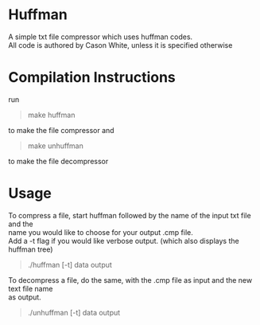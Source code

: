 # Huffman  
A simple txt file compressor which uses huffman codes.  
All code is authored by Cason White, unless it is specified otherwise  

# Compilation Instructions  
run  
>make huffman  

to make the file compressor
and
>make unhuffman
  
to make the file decompressor  

# Usage  
To compress a file, start huffman followed by the name of the input txt file and the  
name you would like to choose for your output .cmp file.  
Add a -t flag if you would like verbose output. (which also displays the huffman tree)  
>./huffman [-t] data output
 
To decompress a file, do the same, with the .cmp file as input and the new text file name  
as output.
>./unhuffman [-t] data output  

